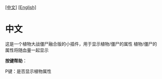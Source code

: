 [[中文]](https://github.com/SalmonCN-RH/BetterShow/blob/main/README.md#%E4%B8%AD%E6%96%87)   [[English]](https://github.com/SalmonCN-RH/BetterShow/blob/main/README_ENG.md#english)
# 中文
这是一个植物大战僵尸融合版的小插件，用于显示植物/僵尸的属性
植物/僵尸的属性将随血量一起显示

**按键帮助**：

P键：是否显示植物属性
